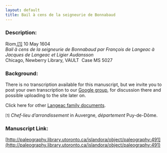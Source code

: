 ```yaml
---
layout: default
title: Bail à cens de la seigneurie de Bonnabaud
---
```


### Description: 

Riom,<a href="#_ftn1" id="_ftnref1" name="_ftnref1" title="">[1]</a> 10 May 1604<br />
_Bail à cens de la seigneurie de Bonnabaud par François de Langeac à Jacques de Langeac et Ligier Audansson_<br />
Chicago, Newberry Library, VAULT  Case MS 5027

### Background:

There is no transcription available for this manuscript, but we invite you to post your own transcription to our [Google group](https://paleography.library.utoronto.ca/content/group-work), for discussion there and possible uploading to the site later on.

Click here for other [Langeac family documents](https://paleography.library.utoronto.ca/islandora/search/catch_all_fields_mt%3A%28Langeac%29?f%5b0%5d=-entity_type%3A%22node%22&sort=mods_originInfo_qualifier_approximate_dateIssued_s%20asc).

<small name="_ftn1" id="_ftn1">[1]</small> _Chef-lieu d’arrondissement_ in Auvergne, _département_ Puy-de-Dôme.

### Manuscript Link:

[http://paleography.library.utoronto.ca/islandora/object/paleography:491](http://paleography.library.utoronto.ca/islandora/object/paleography:491)
